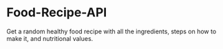 # Food-Recipe-API
Get  a random healthy food recipe with all the ingredients, steps on how to make it, and nutritional values.
